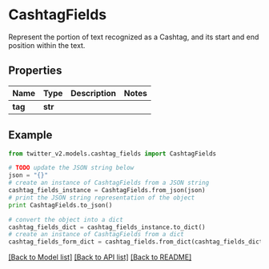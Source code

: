 # CashtagFields

Represent the portion of text recognized as a Cashtag, and its start and end position within the text.

## Properties
Name | Type | Description | Notes
------------ | ------------- | ------------- | -------------
**tag** | **str** |  | 

## Example

```python
from twitter_v2.models.cashtag_fields import CashtagFields

# TODO update the JSON string below
json = "{}"
# create an instance of CashtagFields from a JSON string
cashtag_fields_instance = CashtagFields.from_json(json)
# print the JSON string representation of the object
print CashtagFields.to_json()

# convert the object into a dict
cashtag_fields_dict = cashtag_fields_instance.to_dict()
# create an instance of CashtagFields from a dict
cashtag_fields_form_dict = cashtag_fields.from_dict(cashtag_fields_dict)
```
[[Back to Model list]](../README.md#documentation-for-models) [[Back to API list]](../README.md#documentation-for-api-endpoints) [[Back to README]](../README.md)


